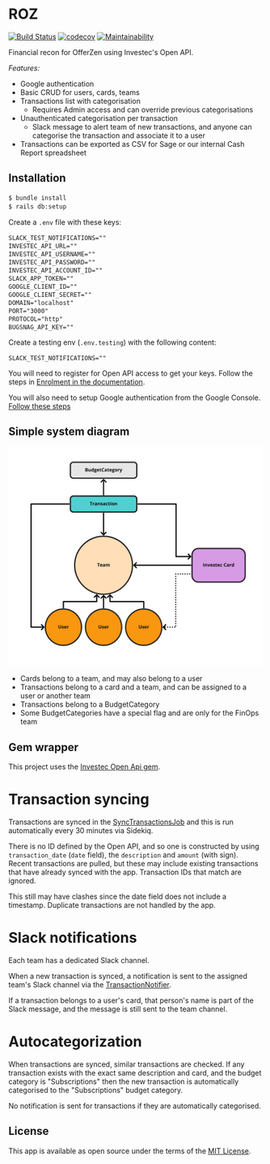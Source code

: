 # ROZ

[![Build Status](https://travis-ci.com/Offerzen/roz.svg?branch=master)](https://travis-ci.com/Offerzen/roz) 
[![codecov](https://codecov.io/gh/Offerzen/roz/branch/master/graph/badge.svg)](https://codecov.io/gh/Offerzen/roz)
[![Maintainability](https://api.codeclimate.com/v1/badges/48d65b3c198d60daef53/maintainability)](https://codeclimate.com/github/Offerzen/roz/maintainability)

Financial recon for OfferZen using Investec's Open API.

*Features:*

- Google authentication
- Basic CRUD for users, cards, teams
- Transactions list with categorisation
  - Requires Admin access and can override previous categorisations
- Unauthenticated categorisation per transaction
  - Slack message to alert team of new transactions, and anyone can categorise the transaction and associate it to a user
- Transactions can be exported as CSV for Sage or our internal Cash Report spreadsheet

## Installation

```bash
$ bundle install
$ rails db:setup
```

Create a `.env` file with these keys:

```
SLACK_TEST_NOTIFICATIONS=""
INVESTEC_API_URL=""
INVESTEC_API_USERNAME=""
INVESTEC_API_PASSWORD=""
INVESTEC_API_ACCOUNT_ID=""
SLACK_APP_TOKEN=""
GOOGLE_CLIENT_ID=""
GOOGLE_CLIENT_SECRET=""
DOMAIN="localhost"
PORT="3000"
PROTOCOL="http"
BUGSNAG_API_KEY=""
```

Create a testing env (`.env.testing`) with the following content:

```
SLACK_TEST_NOTIFICATIONS=""
```

You will need to register for Open API access to get your keys. Follow the steps in [Enrolment in the documentation](https://developer.investec.com/programmable-banking/#enrolment).

You will also need to setup Google authentication from the Google Console. [Follow these steps](https://developers.google.com/identity/protocols/oauth2)

## Simple system diagram

![Image](docs/simple-schema.jpg)

- Cards belong to a team, and may also belong to a user
- Transactions belong to a card and a team, and can be assigned to a user or another team
- Transactions belong to a BudgetCategory
- Some BudgetCategories have a special flag and are only for the FinOps team

## Gem wrapper

This project uses the [Investec Open Api gem](https://rubygems.org/gems/investec_open_api). 

# Transaction syncing

Transactions are synced in the [SyncTransactionsJob](app/jobs/sync_transactions_job.rb) and this is run automatically every 30 minutes via Sidekiq.

There is no ID defined by the Open API, and so one is constructed by using `transaction_date` (`date` field), the `description` and `amount` (with sign). Recent transactions are pulled, but these may include existing transactions that have already synced with the app. Transaction IDs that match are ignored.

This still may have clashes since the date field does not include a timestamp. Duplicate transactions are not handled by the app. 

# Slack notifications

Each team has a dedicated Slack channel.

When a new transaction is synced, a notification is sent to the assigned team's Slack channel via the [TransactionNotifier](app/services/transaction_notifier.rb). 

If a transaction belongs to a user's card, that person's name is part of the Slack message, and the message is still sent to the team channel.

# Autocategorization

When transactions are synced, similar transactions are checked. If any transaction exists with the exact same description and card, and the budget category is "Subscriptions" then the new transaction is automatically categorised to the "Subscriptions" budget category. 

No notification is sent for transactions if they are automatically categorised.

## License

This app is available as open source under the terms of the [MIT License](https://opensource.org/licenses/MIT).
